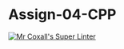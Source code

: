 # Assign-04-CPP
[![Mr Coxall's Super Linter](https://github.com/ICS3U-Programming-Xiaohan-T/Assign-04-CPP/workflows/Mr%20Coxall's%20Super%20Linter/badge.svg)](https://github.com/ICS3U-Programming-Xiaohan-T/Assign-04-CPP/actions/)
